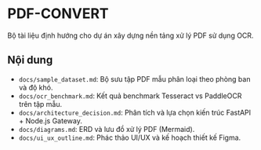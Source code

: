 # PDF-CONVERT

Bộ tài liệu định hướng cho dự án xây dựng nền tảng xử lý PDF sử dụng OCR.

## Nội dung
- `docs/sample_dataset.md`: Bộ sưu tập PDF mẫu phân loại theo phòng ban và độ khó.
- `docs/ocr_benchmark.md`: Kết quả benchmark Tesseract vs PaddleOCR trên tập mẫu.
- `docs/architecture_decision.md`: Phân tích và lựa chọn kiến trúc FastAPI + Node.js Gateway.
- `docs/diagrams.md`: ERD và lưu đồ xử lý PDF (Mermaid).
- `docs/ui_ux_outline.md`: Phác thảo UI/UX và kế hoạch thiết kế Figma.
